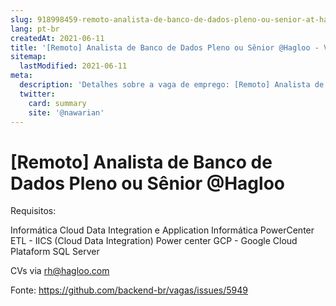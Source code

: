 ```yaml
---
slug: 918998459-remoto-analista-de-banco-de-dados-pleno-ou-senior-at-hagloo
lang: pt-br
createdAt: 2021-06-11
title: '[Remoto] Analista de Banco de Dados Pleno ou Sênior @Hagloo - Vaga de Emprego'
sitemap:
  lastModified: 2021-06-11
meta:
  description: 'Detalhes sobre a vaga de emprego: [Remoto] Analista de Banco de Dados Pleno ou Sênior @Hagloo'
  twitter:
    card: summary
    site: '@nawarian'
---
```


# [Remoto] Analista de Banco de Dados Pleno ou Sênior @Hagloo

Requisitos: 

Informática Cloud Data Integration e Application
Informática PowerCenter
ETL - IICS (Cloud Data Integration)
Power center
GCP - Google Cloud Plataform
SQL Server

CVs via rh@hagloo.com

Fonte: https://github.com/backend-br/vagas/issues/5949